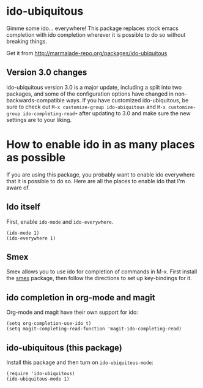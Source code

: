 # ido-ubiquitous

Gimme some ido... everywhere! This package replaces stock emacs
completion with ido completion wherever it is possible to do so
without breaking things.

Get it from http://marmalade-repo.org/packages/ido-ubiquitous

## Version 3.0 changes

ido-ubiquitous version 3.0 is a major update, including a split into
two packages, and some of the configuration options have changed in
non-backwards-compatible ways. If you have customized ido-ubiquitous,
be sure to check out `M-x customize-group ido-ubiquitous` and `M-x
customize-group ido-completing-read+` after updating to 3.0 and make
sure the new settings are to your liking.

# How to enable ido in as many places as possible

If you are using this package, you probably want to enable ido
everywhere that it is possible to do so. Here are all the places to
enable ido that I'm aware of.

## Ido itself

First, enable `ido-mode` and `ido-everywhere`.

    (ido-mode 1)
    (ido-everywhere 1)

## Smex

Smex allows you to use ido for completion of commands in M-x. First
install the [smex](https://github.com/nonsequitur/smex) package, then
follow the directions to set up key-bindings for it.

## ido completion in org-mode and magit

Org-mode and magit have their own support for ido:

    (setq org-completion-use-ido t)
    (setq magit-completing-read-function 'magit-ido-completing-read)

## ido-ubiquitous (this package)

Install this package and then turn on `ido-ubiquitous-mode`:

    (require 'ido-ubiquitous)
    (ido-ubiquitous-mode 1)
